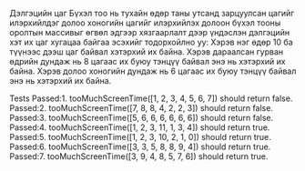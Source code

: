 Дэлгэцийн цаг 
Бүхэл тоо нь тухайн өдөр таны утсанд зарцуулсан цагийг илэрхийлдэг долоо хоногийн цагийг илэрхийлэх долоон бүхэл тооны оролтын массивыг өгвөл эдгээр хязгаарлалт дээр үндэслэн дэлгэцийн хэт их цаг хугацаа байгаа эсэхийг тодорхойлно уу: 
Хэрэв нэг өдөр 10 ба түүнээс дээш цаг байвал хэтэрхий их байна. 
Хэрэв дараалсан гурван өдрийн дундаж нь 8 цагаас их буюу тэнцүү байвал энэ нь хэтэрхий их байна. 
Хэрэв долоо хоногийн дундаж нь 6 цагаас их буюу тэнцүү байвал энэ нь хэтэрхий их байна.

Tests
Passed:1. tooMuchScreenTime([1, 2, 3, 4, 5, 6, 7]) should return false.
Passed:2. tooMuchScreenTime([7, 8, 8, 4, 2, 2, 3]) should return false.
Passed:3. tooMuchScreenTime([5, 6, 6, 6, 6, 6, 6]) should return false.
Passed:4. tooMuchScreenTime([1, 2, 3, 11, 1, 3, 4]) should return true.
Passed:5. tooMuchScreenTime([1, 2, 3, 10, 2, 1, 0]) should return true.
Passed:6. tooMuchScreenTime([3, 3, 5, 8, 8, 9, 4]) should return true.
Passed:7. tooMuchScreenTime([3, 9, 4, 8, 5, 7, 6]) should return true.